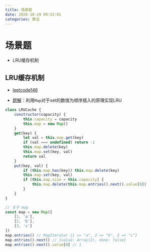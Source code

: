 ```yaml
---
title: 场景题
date: 2020-10-29 09:52:01
categories: 算法
---
```

# 场景题
* LRU缓存机制

## LRU缓存机制

* [leetcode146](https://leetcode-cn.com/problems/lru-cache/)

* [题解](https://leetcode-cn.com/problems/lru-cache/solution/146-lruli-yong-js-mapshun-xu-cha-ru-de-fang-fa-by-/)：利用`Map`对于set的数值为顺序插入的原理实现LRU

```js
class LRUCache {
    constructor(capacity) {
        this.capacity = capacity
        this.map = new Map()
    }
    get(key) {
        let val = this.map.get(key)
        if (val === undefined) return -1
        this.map.delete(key)
        this.map.set(key, val)
        return val
    }
    put(key, val) {
        if (this.map.has(key)) this.map.delete(key)
        this.map.set(key, val)
        if (this.map.size > this.capacity) {
            this.map.delete(this.map.entries().next().value[0])
        }
    }
}

// 关于 map
const map = new Map([
    [1, 'a'],
    [2, 'b'],
    [3, 'c']
])
map.entries() // MapIterator {1 => "a", 2 => "b", 3 => "c"}
map.entries().next() // {value: Array(2), done: false}
map.entries().next().value[0] // 1
```

